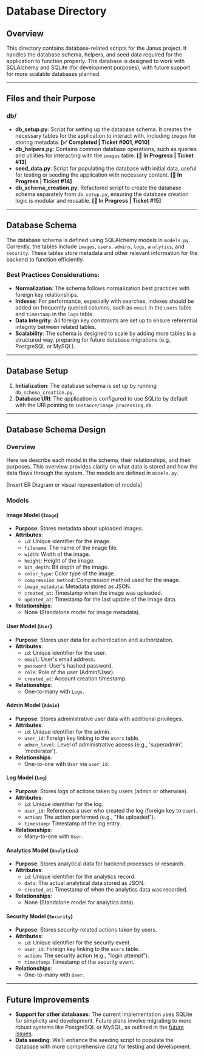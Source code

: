 # Database Directory

## Overview
This directory contains database-related scripts for the Janus project. It handles the database schema, helpers, and seed data required for the application to function properly. The database is designed to work with SQLAlchemy and SQLite (for development purposes), with future support for more scalable databases planned.

---

## Files and their Purpose

### **db/**
- **db_setup.py**: Script for setting up the database schema. It creates the necessary tables for the application to interact with, including `images` for storing metadata. **[✅ Completed | Ticket #001, #010]**
- **db_helpers.py**: Contains common database operations, such as queries and utilities for interacting with the `images` table. **[🚧 In Progress | Ticket #13]**
- **seed_data.py**: Script for populating the database with initial data, useful for testing or seeding the application with necessary content. **[🚧 In Progress | Ticket #14]**
- **db_schema_creation.py**: Refactored script to create the database schema separately from `db_setup.py`, ensuring the database creation logic is modular and reusable. **[🚧 In Progress | Ticket #15]**

---

## Database Schema

The database schema is defined using SQLAlchemy models in `models.py`. Currently, the tables include `images`, `users`, `admins`, `logs`, `analytics`, and `security`. These tables store metadata and other relevant information for the backend to function efficiently.

### Best Practices Considerations:
- **Normalization**: The schema follows normalization best practices with foreign key relationships.
- **Indexes**: For performance, especially with searches, indexes should be added on frequently queried columns, such as `email` in the `users` table and `timestamp` in the `logs` table.
- **Data Integrity**: All foreign key constraints are set up to ensure referential integrity between related tables.
- **Scalability**: The schema is designed to scale by adding more tables in a structured way, preparing for future database migrations (e.g., PostgreSQL or MySQL).

---

## Database Setup

1. **Initialization**: The database schema is set up by running `db_schema_creation.py`.
2. **Database URI**: The application is configured to use SQLite by default with the URI pointing to `instance/image_processing.db`.

---

## Database Schema Design

### Overview
Here we describe each model in the schema, their relationships, and their purposes. This overview provides clarity on what data is stored and how the data flows through the system. The models are defined in `models.py`.

[Insert ER Diagram or visual representation of models]

### Models

#### **Image Model** (`Image`)
- **Purpose**: Stores metadata about uploaded images.
- **Attributes**:
  - `id`: Unique identifier for the image.
  - `filename`: The name of the image file.
  - `width`: Width of the image.
  - `height`: Height of the image.
  - `bit_depth`: Bit depth of the image.
  - `color_type`: Color type of the image.
  - `compression_method`: Compression method used for the image.
  - `image_metadata`: Metadata stored as JSON.
  - `created_at`: Timestamp when the image was uploaded.
  - `updated_at`: Timestamp for the last update of the image data.
- **Relationships**:
  - None (Standalone model for image metadata).

#### **User Model** (`User`)
- **Purpose**: Stores user data for authentication and authorization.
- **Attributes**:
  - `id`: Unique identifier for the user.
  - `email`: User's email address.
  - `password`: User's hashed password.
  - `role`: Role of the user (Admin/User).
  - `created_at`: Account creation timestamp.
- **Relationships**:
  - One-to-many with `Logs`.

#### **Admin Model** (`Admin`)
- **Purpose**: Stores administrative user data with additional privileges.
- **Attributes**:
  - `id`: Unique identifier for the admin.
  - `user_id`: Foreign key linking to the `users` table.
  - `admin_level`: Level of administrative access (e.g., 'superadmin', 'moderator').
- **Relationships**:
  - One-to-one with `User` via `user_id`.

#### **Log Model** (`Log`)
- **Purpose**: Stores logs of actions taken by users (admin or otherwise).
- **Attributes**:
  - `id`: Unique identifier for the log.
  - `user_id`: References a user who created the log (foreign key to `User`).
  - `action`: The action performed (e.g., "file uploaded").
  - `timestamp`: Timestamp of the log entry.
- **Relationships**:
  - Many-to-one with `User`.

#### **Analytics Model** (`Analytics`)
- **Purpose**: Stores analytical data for backend processes or research.
- **Attributes**:
  - `id`: Unique identifier for the analytics record.
  - `data`: The actual analytical data stored as JSON.
  - `created_at`: Timestamp of when the analytics data was recorded.
- **Relationships**:
  - None (Standalone model for analytics data).

#### **Security Model** (`Security`)
- **Purpose**: Stores security-related actions taken by users.
- **Attributes**:
  - `id`: Unique identifier for the security event.
  - `user_id`: Foreign key linking to the `users` table.
  - `action`: The security action (e.g., "login attempt").
  - `timestamp`: Timestamp of the security event.
- **Relationships**:
  - One-to-many with `User`.

---

## Future Improvements
- **Support for other databases**: The current implementation uses SQLite for simplicity and development. Future plans involve migrating to more robust systems like PostgreSQL or MySQL, as outlined in the [future issues](#).
- **Data seeding**: We'll enhance the seeding script to populate the database with more comprehensive data for testing and development.
